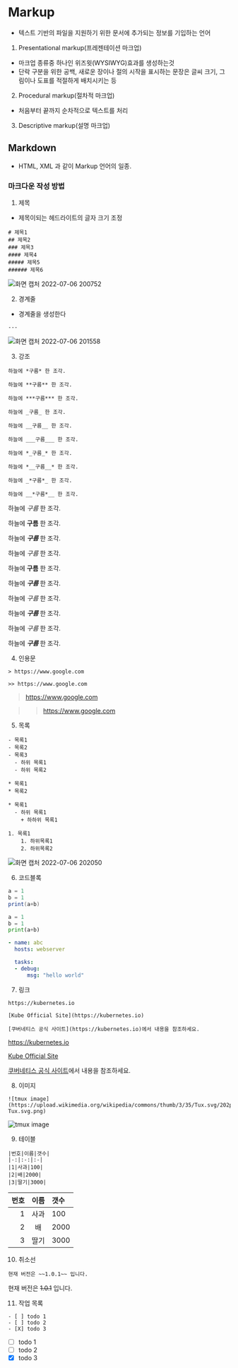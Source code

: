 # Markup 

- 텍스트 기반의 파일을 지원하기 위한 문서에 추가되는 정보를 기입하는 언어

1. Presentational markup(프레젠테이션 마크업)
- 마크업 종류중 하나인 위즈윗(WYSIWYG)효과를 생성하는것
- 단락 구분을 위한 공백, 새로운 장이나 절의 시작을 표시하는 문장은 글씨 크기, 그림이나 도표를 적절하게 배치시키는 등

2. Procedural markup(절차적 마크업)
- 처음부터 끝까지 순차적으로 텍스트를 처리

3. Descriptive markup(설명 마크업)

## Markdown
- HTML, XML 과 같이 Markup 언어의 일종.

### 마크다운 작성 방법 

1. 제목
- 제목이되는 헤드라이트의 글자 크기 조정

```
# 제목1
## 제목2
### 제목3
#### 제목4
##### 제목5
###### 제목6
```
![화면 캡처 2022-07-06 200752](https://user-images.githubusercontent.com/57117748/177536983-e5d377d3-95ec-42c5-bf91-21c2ee74f55a.png)

2. 경계줄
- 경계줄을 생성한다
```
---
```
![화면 캡처 2022-07-06 201558](https://user-images.githubusercontent.com/57117748/177538165-4fd9f2b5-05fe-43bb-a3f0-e115e475851a.png)


3. 강조
```
하늘에 *구름* 한 조각.

하늘에 **구름** 한 조각.

하늘에 ***구름*** 한 조각.

하늘에 _구름_ 한 조각.

하늘에 __구름__ 한 조각.

하늘에 ___구름___ 한 조각.

하늘에 *_구름_* 한 조각.

하늘에 *__구름__* 한 조각.

하늘에 _*구름*_ 한 조각.

하늘에 __*구름*__ 한 조각.
```

하늘에 *구름* 한 조각.

하늘에 **구름** 한 조각.

하늘에 ***구름*** 한 조각.

하늘에 _구름_ 한 조각.

하늘에 __구름__ 한 조각.

하늘에 ___구름___ 한 조각.

하늘에 *_구름_* 한 조각.

하늘에 *__구름__* 한 조각.

하늘에 _*구름*_ 한 조각.

하늘에 __*구름*__ 한 조각.

4. 인용문
```
> https://www.google.com

>> https://www.google.com
```

> https://www.google.com

>> https://www.google.com

5. 목록
```
- 목록1
- 목록2
- 목록3
  - 하위 목록1
  - 하위 목록2

* 목록1
* 목록2

* 목록1
  - 하위 목록1
    + 하하위 목록1 

1. 목록1
    1. 하위목록1
    2. 하위목록2
```
![화면 캡처 2022-07-06 202050](https://user-images.githubusercontent.com/57117748/177538889-dbf93e2b-b174-4ad5-adb4-656f58331ffa.png)

6. 코드블록
```java
a = 1
b = 1
print(a+b)
```

```python
a = 1
b = 1
print(a+b)
```

```yaml
- name: abc
  hosts: webserver

  tasks:
  - debug:
      msg: "hello world"
```

7. 링크
```
https://kubernetes.io

[Kube Official Site](https://kubernetes.io)

[쿠버네티스 공식 사이트](https://kubernetes.io)에서 내용을 참조하세요.
```

https://kubernetes.io

[Kube Official Site](https://kubernetes.io)

[쿠버네티스 공식 사이트](https://kubernetes.io)에서 내용을 참조하세요.

8. 이미지
```
![tmux image](https://upload.wikimedia.org/wikipedia/commons/thumb/3/35/Tux.svg/202px-Tux.svg.png)
```
![tmux image](https://upload.wikimedia.org/wikipedia/commons/thumb/3/35/Tux.svg/202px-Tux.svg.png)

9. 테이블
```
|번호|이름|갯수|
|-:|:-:|:-|
|1|사과|100|
|2|배|2000|
|3|딸기|3000|
```
|번호|이름|갯수|
|-:|:-:|:-|
|1|사과|100|
|2|배|2000|
|3|딸기|3000|

10. 취소선
```
현재 버전은 ~~1.0.1~~ 입니다.
```
현재 버전은 ~~1.0.1~~ 입니다.

11. 작업 목록
```
- [ ] todo 1
- [ ] todo 2
- [X] todo 3
```

- [ ] todo 1
- [ ] todo 2
- [X] todo 3
